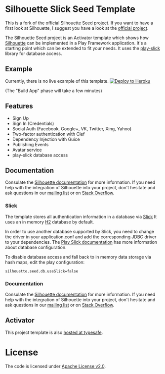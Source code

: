 Silhouette Slick Seed Template
==============================

This is a fork of the official Silhouette Seed project. If you want to have a first look at Silhouette, I suggest you have a look at the [official project](https://github.com/mohiva/play-silhouette-seed).

The Silhouette Seed project is an Activator template which shows how [Silhouette](https://github.com/mohiva/play-silhouette) can be implemented in a Play Framework application. It's a starting point which can be extended to fit your needs.
It uses the [play-slick](https://github.com/playframework/play-slick) library for database access.

## Example

Currently, there is no live example of this template.
[![Deploy to Heroku](https://www.herokucdn.com/deploy/button.png)](https://heroku.com/deploy)

(The "Build App" phase will take a few minutes)

## Features

* Sign Up
* Sign In (Credentials)
* Social Auth (Facebook, Google+, VK, Twitter, Xing, Yahoo)
* Two-factor authentication with Clef
* Dependency Injection with Guice
* Publishing Events
* Avatar service
* play-slick database access

## Documentation

Consulate the [Silhouette documentation](http://silhouette.mohiva.com/docs) for more information. If you need help with the integration of Silhouette into your project, don't hesitate and ask questions in our [mailing list](https://groups.google.com/forum/#!forum/play-silhouette) or on [Stack Overflow](http://stackoverflow.com/questions/tagged/playframework).

### Slick

The template stores all authentication information in a database via [Slick](http://slick.typesafe.com/) It uses an in memory [H2](www.h2database.com/) database by default.

In order to use another database supported by Slick, you need to change the driver in your application.conf and add the corresponding JDBC driver to your dependencies. The [Play Slick documentation](https://www.playframework.com/documentation/2.4.x/PlaySlick) has more information about database configuration.

To disable database access and fall back to in memory data storage via hash maps, edit the play configuration:

    silhouette.seed.db.useSlick=false

### Documentation

Consulate the [Silhouette documentation](http://silhouette.mohiva.com/docs) for more information. If you need help with the integration of Silhouette into your project, don't hesitate and ask questions in our [mailing list](https://groups.google.com/forum/#!forum/play-silhouette) or on [Stack Overflow](http://stackoverflow.com/questions/tagged/playframework).

## Activator

This project template is also
[hosted at typesafe](https://typesafe.com/activator/template/play-silhouette-seed-slick).

# License

The code is licensed under [Apache License v2.0](http://www.apache.org/licenses/LICENSE-2.0).
